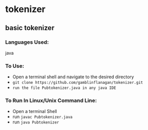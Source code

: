 # tokenizer
## basic tokenizer


### Languages Used:

java


### To Use:

* Open a terminal shell and navigate to the desired directory 
* `git clone https://github.com/gamblinflanagan/tokenizer.git`
* `run the file Pubtokenizer.java in any java IDE`

### To Run In Linux/Unix Command Line:

* Open a terminal Shell
* run `javac Pubtokenizer.java`
* run `java Pubtokenizer`
